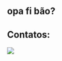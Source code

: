 ## opa fi bão?
## Contatos:

<div>
<a href="https://www.youtube.com/@dogdeguerra3001 target="_blank"><img loading="lazy" src="https://img.shields.io/badge/YouTube-FF0000?style=for-the-badge&logo=youtube&logoColor=white" target="_blank"></a>
